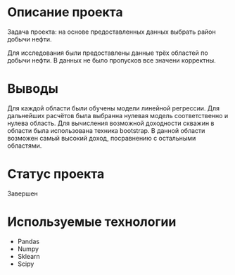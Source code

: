 # Описание проекта

Задача проекта: на основе предоставленных данных выбрать район добычи нефти.

Для исследования были предоставлены данные трёх областей по добычи нефти. 
В данных не было пропусков все значени корректны. 

# Выводы

Для каждой области были обучены модели линейной регрессии. 
Для дальнейших расчётов была выбранна нулевая модель соответственно и нулева область. 
Для вычисления возможной доходности скважин в области была использована техника bootstrap. 
В данной области возможен самый высокий доход, посравнению с остальными областями.

# Статус проекта

Завершен

# Используемые технологии

* Pandas
* Numpy
* Sklearn
* Scipy



